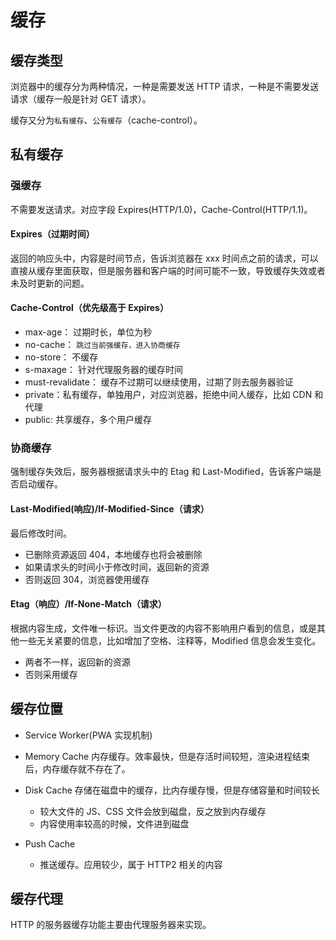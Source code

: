 # 缓存

## 缓存类型

浏览器中的缓存分为两种情况，一种是需要发送 HTTP 请求，一种是不需要发送请求（缓存一般是针对 GET 请求）。

缓存又分为`私有缓存`、`公有缓存`（cache-control）。

## 私有缓存

### 强缓存

不需要发送请求。对应字段 Expires(HTTP/1.0)，Cache-Control(HTTP/1.1)。

#### Expires（过期时间）

返回的响应头中，内容是时间节点，告诉浏览器在 xxx 时间点之前的请求，可以直接从缓存里面获取，但是服务器和客户端的时间可能不一致，导致缓存失效或者未及时更新的问题。

#### Cache-Control（优先级高于 Expires）

- max-age： 过期时长，单位为秒
- no-cache： `跳过当前强缓存，进入协商缓存`
- no-store： 不缓存
- s-maxage： 针对代理服务器的缓存时间
- must-revalidate： 缓存不过期可以继续使用，过期了则去服务器验证
- private：私有缓存，单独用户，对应浏览器，拒绝中间人缓存，比如 CDN 和代理
- public: 共享缓存，多个用户缓存

### 协商缓存

强制缓存失效后，服务器根据请求头中的 Etag 和 Last-Modified，告诉客户端是否启动缓存。

#### Last-Modified(响应)/If-Modified-Since（请求）

最后修改时间。

- 已删除资源返回 404，本地缓存也将会被删除
- 如果请求头的时间小于修改时间，返回新的资源
- 否则返回 304，浏览器使用缓存

#### Etag（响应）/If-None-Match（请求）

根据内容生成，文件唯一标识。当文件更改的内容不影响用户看到的信息，或是其他一些无关紧要的信息，比如增加了空格、注释等，Modified 信息会发生变化。

- 两者不一样，返回新的资源
- 否则采用缓存

## 缓存位置

- Service Worker(PWA 实现机制)
- Memory Cache
  内存缓存。效率最快，但是存活时间较短，渲染进程结束后，内存缓存就不存在了。
- Disk Cache
  存储在磁盘中的缓存，比内存缓存慢，但是存储容量和时间较长

  - 较大文件的 JS、CSS 文件会放到磁盘，反之放到内存缓存
  - 内容使用率较高的时候，文件进到磁盘

- Push Cache
  - 推送缓存。应用较少，属于 HTTP2 相关的内容

## 缓存代理

HTTP 的服务器缓存功能主要由代理服务器来实现。
